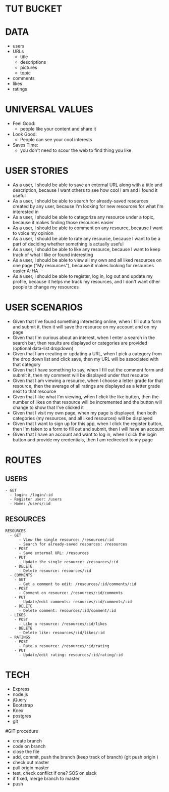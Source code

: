 # TUT BUCKET

# DATA
 - users
 - URLs
   - title
   - descriptions
   - pictures
   - topic
 - comments
 - likes
 - ratings

# UNIVERSAL VALUES
- Feel Good:
  - people like your content and share it
- Look Good:
  - People can see your cool interests
- Saves Time:
  - you don't need to scour the web to find thing you like

# USER STORIES
  - As a user, I should be able to save an external URL along with a title and description, because I want others to see how cool I am and I found it useful
  - As a user, I should be able to search for already-saved resources created by any user, because I'm looking for new resources for what I'm interested in
  - As a user, I should be able to categorize any resource under a topic, because it makes finding those resources easier
  - As a user, I should be able to comment on any resource, because I want to voice my opinion
  - As a user, I should be able to rate any resource, because I want to be a part of deciding whether something is actually useful
  - As a user, I should be able to like any resource, because I want to keep track of what I like or found interesting
  - As a user, I should be able to view all my own and all liked resources on one page ("My resources"), because it makes looking for resources easier A-HA
  - As a user, I should be able to register, log in, log out and update my profile, because it helps me track my resources, and I don't want other people to change my resources

# USER SCENARIOS
  - Given that I've found something interesting online, when I fill out a form and submit it, then it will save the resource on my account and on my page
  - Given that I'm curious about an interest, when I enter a search in the search bar, then results are displayed or categories are provided (optional data-list dropdown)
  - Given that I am creating or updating a URL, when I pick a category from the drop down list and click save, then my URL will be associated with that category
  - Given that I have something to say, when I fill out the comment form and submit it, then my comment will be displayed under that resource
  - Given that I am viewing a resource, when I choose a letter grade for that resource, then the average of all ratings are displayed as a letter grade next to that resource
  - Given that I like what I'm viewing, when I click the like button, then the number of likes on that resource will be incremented and the button will change to show that I've clicked it
  - Given that I visit my own page, when my page is displayed, then both categories (my resources, and all liked resources) will be displayed
  - Given that I want to sign up for this app, when I click the register button, then I'm taken to a form to fill out and submit, then I will have an account
  - Given that I have an account and want to log in, when I click the login button and provide my credentials, then I am redirected to my page

# ROUTES
  ## USERS
    - GET
      - login: /login/:id
      - Register user: /users
      - Home: /users/:id

 ## RESOURCES
    RESOURCES
      - GET
          - View the single resource: /resources/:id
          - Search for already-saved resources: /resources
        - POST
          - Save external URL: /resources
        - PUT
          - Update the single resource: /resources/:id
        - DELETE
          - Delete resource: resources/:id
      - COMMENTS
        - GET
          - Get a comment to edit: /resources/:id/comments/:id
        - POST
          - Comment on resource: /resources/:id/comments
        - PUT
          - Update/edit comments: resources/:id/comments/:id
        - DELETE
          - Delete comment: resources/:id/comment/:id
      - LIKES
        - POST
          - Like a resource: /resources/:id/likes
        - DELETE
          - Delete like: resources/:id/likes/:id
      - RATINGS
        - POST
          - Rate a resource: /resources/:id/rating
        - PUT
          - Update/edit rating: resources/:id/rating/:id


# TECH
  - Express
  - node.js
  - jQuery
  - Bootstrap
  - Knex
  - postgres
  - git

#GIT procedure
  - create branch
  - code on branch
  - close the file
  - add, commit, push the branch (keep track of branch) (git push origin <branch-name>)
  - check out master
  - pull origin master
  - test, check conflict if one? SOS on slack
  - if fixed, merge branch to master
  - push




